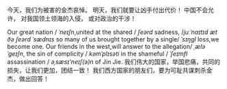 今天，我们为被害的金杰哀悼。
明天，我们就要让凶手付出代价！
中国不会允许，
对我国领土领海的入侵，
或对政治的干涉！

Our great nation / _ˈneɪʃn_,united at the shared / _ʃeərd_ sadness,
/_juːˈnaɪtɪd æt ðə ʃeərd ˈsædnɪs_
so many of us brought together by a single/ _ˈsɪŋɡl_ loss,we become one.
Our friends in the west,will answer to the allegation/ _ˌæləˈɡeɪʃn_,
the sin of complicity / _kəmˈplɪsəti_ in the shameful / _ˈʃeɪmfl_ assassination
/ _əˌsæsɪ'neɪʃ(ə)n_ of Jin Jie.
我们伟大的国家，举国悲痛，共同的损失，让我们更加，团结一致！
我们西方国家的朋友们，要为可耻共谋刺杀金杰，做出回答！